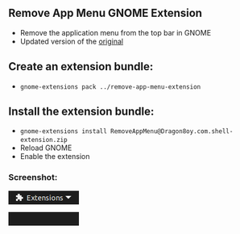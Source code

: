 ## Remove App Menu GNOME Extension
  - Remove the application menu from the top bar in GNOME
  - Updated version of the [original](https://github.com/rastersoft/remove_app_menu)

## Create an extension bundle:
  - `gnome-extensions pack ../remove-app-menu-extension`

## Install the extension bundle:
 - `gnome-extensions install RemoveAppMenu@Dragon8oy.com.shell-extension.zip`
 - Reload GNOME
 - Enable the extension

### Screenshot:
![Extension](docs/screenshot.png)
